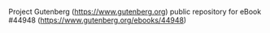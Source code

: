 Project Gutenberg (https://www.gutenberg.org) public repository for eBook #44948 (https://www.gutenberg.org/ebooks/44948)
